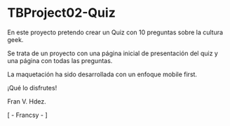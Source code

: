 # TBProject02-Quiz

En este proyecto pretendo crear un Quiz con 10 preguntas sobre la cultura geek.

Se trata de un proyecto con una página inicial de presentación del quiz y una página con todas las preguntas.

La maquetación ha sido desarrollada con un enfoque mobile first.

¡Qué lo disfrutes!



Fran V. Hdez.

[ - Francsy - ]